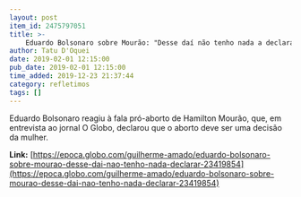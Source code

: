 ```yaml
---
layout: post
item_id: 2475797051
title: >-
    Eduardo Bolsonaro sobre Mourão: "Desse daí não tenho nada a declarar"
author: Tatu D'Oquei
date: 2019-02-01 12:15:00
pub_date: 2019-02-01 12:15:00
time_added: 2019-12-23 21:37:44
category: refletimos
tags: []
---
```


Eduardo Bolsonaro reagiu à fala pró-aborto de Hamilton Mourão, que, em entrevista ao jornal O Globo, declarou que o aborto deve ser uma decisão da mulher.

**Link:** [https://epoca.globo.com/guilherme-amado/eduardo-bolsonaro-sobre-mourao-desse-dai-nao-tenho-nada-declarar-23419854](https://epoca.globo.com/guilherme-amado/eduardo-bolsonaro-sobre-mourao-desse-dai-nao-tenho-nada-declarar-23419854)

